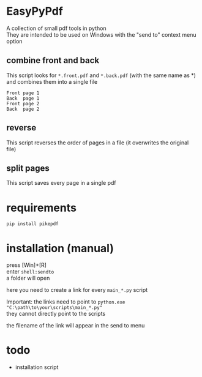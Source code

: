 # EasyPyPdf
 
A collection of small pdf tools in python\
They are intended to be used on Windows with the "send to" context menu option

## combine front and back

This script looks for `*.front.pdf` and `*.back.pdf` (with the same name as *)\
and combines them into a single file

```
Front page 1
Back  page 1
Front page 2
Back  page 2
```

## reverse

This script reverses the order of pages in a file
(it overwrites the original file)

## split pages

This script saves every page in a single pdf

# requirements

```console
pip install pikepdf
```

# installation (manual)

press [Win]+[R]\
enter `shell:sendto`\
a folder will open

here you need to create a link for every `main_*.py` script

Important: the links need to point to `python.exe "C:\path\to\your\scripts\main_*.py"`\
they cannot directly point to the scripts

the filename of the link will appear in the send to menu

# todo

- installation script
